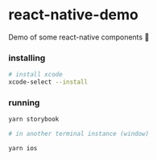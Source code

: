 # react-native-demo
Demo of some react-native components :monkey:

### installing

```bash
# install xcode
xcode-select --install
```


### running

```bash
yarn storybook

# in another terminal instance (window)

yarn ios
```
